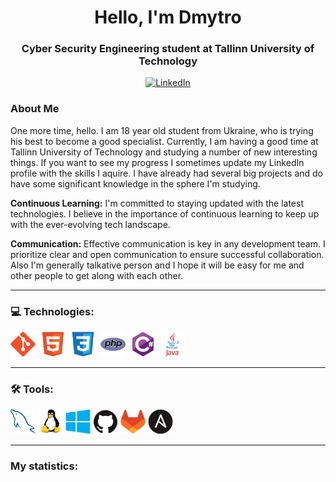 <div id="header" align="center">
    <h1>Hello, I'm  Dmytro</h1>
    <h3>Cyber Security Engineering student at Tallinn University of Technology</h3>
</div>

<div id="socials" align="center">
    <a href="https://www.linkedin.com/in/dmytro-dundakov/">
    <img src="https://img.shields.io/badge/LinkedIn-blue?style=for-the-badge&logo=linkedin&logoColor=white" alt="LinkedIn"/>
  </a>
</div>

### About Me
One more time, hello. I am 18 year old student from Ukraine, who is trying his best to become a good specialist. Currently, I am having a good time at Tallinn University of Technology and studying a number of new interesting things. If you want to see my progress I sometimes update my LinkedIn profile with the skills I aquire. I have already had several big projects and do have some significant knowledge in the sphere I'm studying.

<b>Continuous Learning:</b> I'm committed to staying updated with the latest technologies. I believe in the importance of continuous learning to keep up with the ever-evolving tech landscape.

<b>Communication:</b> Effective communication is key in any development team. I prioritize clear and open communication to ensure successful collaboration. Also I'm generally talkative person and I hope it will be easy for me and other people to get along with each other.

---

### 💻 Technologies:


<div>
    <img src="https://github.com/devicons/devicon/blob/master/icons/git/git-original.svg" title="Git" alt="Git" width="40" height="40"/>&nbsp;
    <img src="https://github.com/devicons/devicon/blob/master/icons/html5/html5-original.svg" title="HTML5" alt="HTML5" width="40" height="40"/>&nbsp;
    <img src="https://github.com/devicons/devicon/blob/master/icons/css3/css3-original.svg" title="CSS" alt="CSS" width="40" height="40"/>&nbsp;
    <img src="https://github.com/devicons/devicon/blob/master/icons/php/php-original.svg" title="PHP" alt="PHP" width="40" height="40"/>&nbsp;
    <img src="https://github.com/devicons/devicon/blob/master/icons/csharp/csharp-original.svg" title="CSharp" alt="CSharp" width="40" height="40"/>&nbsp;
    <img src="https://github.com/devicons/devicon/blob/master/icons/java/java-original-wordmark.svg" title="Java" alt="Java" width="40" height="40"/>&nbsp;
</div>

---

### 🛠 Tools:

<div>
    <img src="https://github.com/devicons/devicon/blob/master/icons/mysql/mysql-original.svg" title="MySQL" alt="MySQL" width="40" height="40"/>
    <img src="https://github.com/devicons/devicon/blob/master/icons/linux/linux-original.svg" title="linux" alt="linux" width="40" height="40"/>
    <img src="https://github.com/devicons/devicon/blob/master/icons/windows8/windows8-original.svg" title="windows" alt="windows" width="40" height="40"/>
    <img src="https://github.com/devicons/devicon/blob/master/icons/github/github-original.svg" title="github" alt="github" width="40" height="40"/>
    <img src="https://github.com/devicons/devicon/blob/master/icons/gitlab/gitlab-original.svg" title="gitlab" alt="gitlab" width="40" height="40"/>
    <img src="https://github.com/devicons/devicon/blob/master/icons/ansible/ansible-original.svg" title="Ansible" alt="Ansible" width="40" height="40"/>
</div>

---


### My statistics:

<div id="stat" align="center">
    <img src="https://github-profile-summary-cards.vercel.app/api/cards/profile-details?username=demetr25&theme=transparent" alt=""/>
    <img src="https://github-profile-summary-cards.vercel.app/api/cards/most-commit-language?username=demetr25&theme=transparent" alt=""/>
     <img src="https://github-profile-summary-cards.vercel.app/api/cards/stats?username=demetr25&theme=transparent" alt=""/>
</div>
